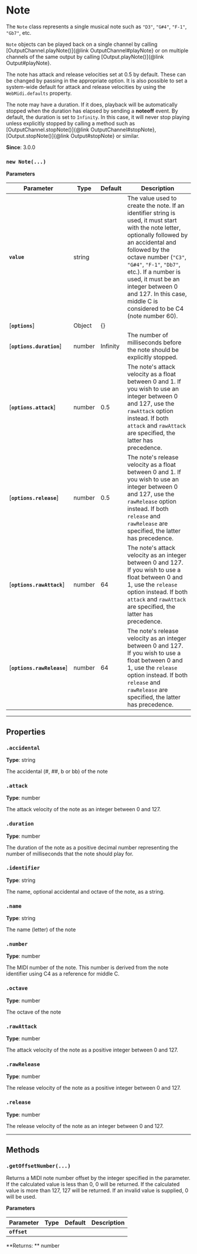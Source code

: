 # Note

The `Note` class represents a single musical note such as `"D3"`, `"G#4"`, `"F-1"`, `"Gb7"`, etc.

`Note` objects can be played back on a single channel by calling
[OutputChannel.playNote()]{@link OutputChannel#playNote} or on multiple channels of the same
output by calling [Output.playNote()]{@link Output#playNote}.

The note has attack and release velocities set at 0.5 by default. These can be changed by passing
in the appropriate option. It is also possible to set a system-wide default for attack and
release velocities by using the `WebMidi.defaults` property.

The note may have a duration. If it does, playback will be automatically stopped when the
duration has elapsed by sending a **noteoff** event. By default, the duration is set to
`Infinity`. In this case, it will never stop playing unless explicitly stopped by calling a
method such as [OutputChannel.stopNote()]{@link OutputChannel#stopNote},
[Output.stopNote()]{@link Output#stopNote} or similar.

**Since**: 3.0.0




### `new Note(...)`


**Parameters**

| Parameter    | Type      | Default      | Description  |
| ------------ | ------------ | ------------ | ------------ |
|**`value`** |string||The value used to create the note. If an identifier string is used, it must start with the note letter, optionally followed by an accidental and followed by the octave number (`"C3"`, `"G#4"`, `"F-1"`, `"Db7"`, etc.). If a number is used, it must be an integer between 0 and 127. In this case, middle C is considered to be C4 (note number 60).|
|[**`options`**] |Object|{}||
|[**`options.duration`**] |number|Infinity|The number of milliseconds before the note should be explicitly stopped.|
|[**`options.attack`**] |number|0.5|The note's attack velocity as a float between 0 and 1. If you wish to use an integer between 0 and 127, use the `rawAttack` option instead. If both `attack` and `rawAttack` are specified, the latter has precedence.|
|[**`options.release`**] |number|0.5|The note's release velocity as a float between 0 and 1. If you wish to use an integer between 0 and 127, use the `rawRelease` option instead. If both `release` and `rawRelease` are specified, the latter has precedence.|
|[**`options.rawAttack`**] |number|64|The note's attack velocity as an integer between 0 and 127. If you wish to use a float between 0 and 1, use the `release` option instead. If both `attack` and `rawAttack` are specified, the latter has precedence.|
|[**`options.rawRelease`**] |number|64|The note's release velocity as an integer between 0 and 127. If you wish to use a float between 0 and 1, use the `release` option instead. If both `release` and `rawRelease` are specified, the latter has precedence.|



***

## Properties

### `.accidental`

**Type**: string<br />


The accidental (#, ##, b or bb) of the note



### `.attack`

**Type**: number<br />


The attack velocity of the note as an integer between 0 and 127.



### `.duration`

**Type**: number<br />


The duration of the note as a positive decimal number representing the number of milliseconds
that the note should play for.



### `.identifier`

**Type**: string<br />


The name, optional accidental and octave of the note, as a string.



### `.name`

**Type**: string<br />


The name (letter) of the note



### `.number`

**Type**: number<br />


The MIDI number of the note. This number is derived from the note identifier using C4 as a
reference for middle C.



### `.octave`

**Type**: number<br />


The octave of the note



### `.rawAttack`

**Type**: number<br />


The attack velocity of the note as a positive integer between 0 and 127.



### `.rawRelease`

**Type**: number<br />


The release velocity of the note as a positive integer between 0 and 127.



### `.release`

**Type**: number<br />


The release velocity of the note as an integer between 0 and 127.




***

## Methods

### `.getOffsetNumber(...)`

Returns a MIDI note number offset by the integer specified in the parameter. If the calculated
value is less than 0, 0 will be returned. If the calculated value is more than 127, 127 will be
returned. If an invalid value is supplied, 0 will be used.


**Parameters**

| Parameter    | Type      | Default      | Description  |
| ------------ | ------------ | ------------ | ------------ |
|**`offset`** ||||

**Returns: ** number


